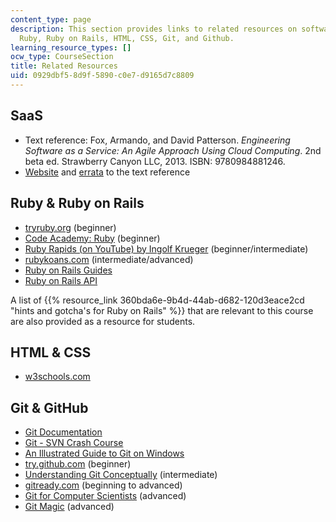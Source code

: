 ```yaml
---
content_type: page
description: This section provides links to related resources on software as a service,
  Ruby, Ruby on Rails, HTML, CSS, Git, and Github.
learning_resource_types: []
ocw_type: CourseSection
title: Related Resources
uid: 0929dbf5-8d9f-5890-c0e7-d9165d7c8809
---
```


SaaS
----

*   Text reference: Fox, Armando, and David Patterson. _Engineering Software as a Service: An Agile Approach Using Cloud Computing_. 2nd beta ed. Strawberry Canyon LLC, 2013. ISBN: 9780984881246.
*   [Website](http://www.saasbook.info/) and [errata](http://www.saasbook.info/errata) to the text reference

Ruby & Ruby on Rails
--------------------

*   [tryruby.org](http://tryruby.org/) (beginner)
*   [Code Academy: Ruby](https://www.codecademy.com/learn/learn-ruby) (beginner)
*   [Ruby Rapids (on YouTube) by Ingolf Krueger](http://www.youtube.com/playlist?list=PLqNvT7KCVlrAAWafMBdv5jJiFRBZh9lPQ) (beginner/intermediate)
*   [rubykoans.com](http://rubykoans.com/) (intermediate/advanced)
*   [Ruby on Rails Guides](http://guides.rubyonrails.org/)
*   [Ruby on Rails API](http://api.rubyonrails.org/)

A list of {{% resource_link 360bda6e-9b4d-44ab-d682-120d3eace2cd "hints and gotcha's for Ruby on Rails" %}} that are relevant to this course are also provided as a resource for students.

HTML & CSS
----------

*   [w3schools.com](http://w3schools.com/)

Git & GitHub
------------

*   [Git Documentation](http://git-scm.com/documentation)
*   [Git - SVN Crash Course](http://git.or.cz/course/svn.html)
*   [An Illustrated Guide to Git on Windows](http://nathanj.github.com/gitguide/)
*   [try.github.com](http://try.github.io/) (beginner)
*   [Understanding Git Conceptually](http://www.sbf5.com/~cduan/technical/git/) (intermediate)
*   [gitready.com](http://gitready.com/) (beginning to advanced)
*   [Git for Computer Scientists](http://eagain.net/articles/git-for-computer-scientists/) (advanced)
*   [Git Magic](http://www-cs-students.stanford.edu/~blynn/gitmagic/) (advanced)